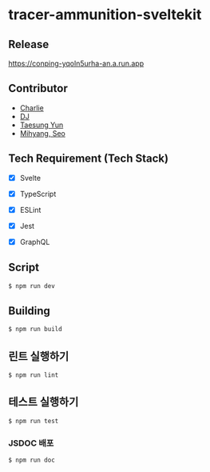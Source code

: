 # tracer-ammunition-sveltekit

## Release
https://conping-yqoln5urha-an.a.run.app

## Contributor

- [Charlie](https://github.com/bluel00)
- [DJ](https://github.com/odj0220)
- [Taesung Yun](https://github.com/taesung1993)
- [Mihyang, Seo](https://github.com/hayhyang)

## Tech Requirement (Tech Stack)

- [x] Svelte
- [x] TypeScript
- [x] ESLint
- [x] Jest
- [x] GraphQL


## Script

```bash
$ npm run dev
```

## Building

```bash
$ npm run build
```

## 린트 실행하기

```bash
$ npm run lint
```

## 테스트 실행하기

```bash
$ npm run test
```

### JSDOC 배포

```bash
$ npm run doc
```

